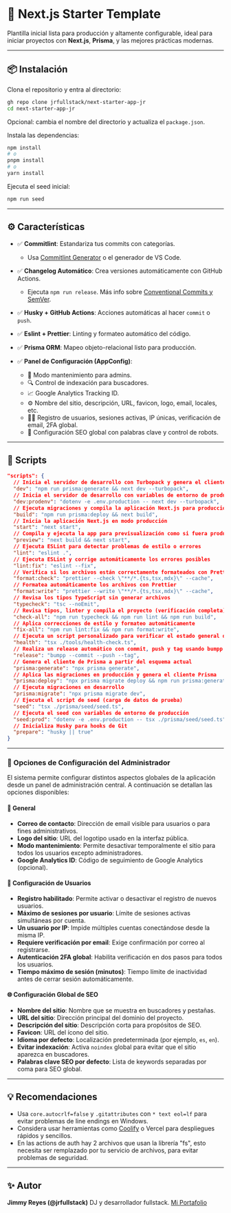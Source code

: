 # 🚀 Next.js Starter Template

Plantilla inicial lista para producción y altamente configurable, ideal para iniciar proyectos con **Next.js**, **Prisma**, y las mejores prácticas modernas.

---

## 📦 Instalación

Clona el repositorio y entra al directorio:

```bash
gh repo clone jrfullstack/next-starter-app-jr
cd next-starter-app-jr
```

Opcional: cambia el nombre del directorio y actualiza el `package.json`.

Instala las dependencias:

```bash
npm install
# o
pnpm install
# o
yarn install
```

Ejecuta el seed inicial:

```bash
npm run seed
```

---

## ⚙️ Características

- ✅ **Commitlint**: Estandariza tus commits con categorías.

  - Usa [Commitlint Generator](https://commitlint.io/) o el generador de VS Code.

- ✅ **Changelog Automático**: Crea versiones automáticamente con GitHub Actions.

  - Ejecuta `npm run release`. Más info sobre [Conventional Commits y SemVer](https://www.albertochamorro.dev/blog/conventional-commits-que-es/).

- ✅ **Husky + GitHub Actions**: Acciones automáticas al hacer `commit` o `push`.
- ✅ **Eslint + Prettier**: Linting y formateo automático del código.
- ✅ **Prisma ORM**: Mapeo objeto-relacional listo para producción.
- ✅ **Panel de Configuración (AppConfig)**:

  - 🔧 Modo mantenimiento para admins.
  - 🔍 Control de indexación para buscadores.
  - 📈 Google Analytics Tracking ID.
  - ⚙️ Nombre del sitio, descripción, URL, favicon, logo, email, locales, etc.
  - 🧑‍💻 Registro de usuarios, sesiones activas, IP únicas, verificación de email, 2FA global.
  - 🧠 Configuración SEO global con palabras clave y control de robots.

---

## 🧪 Scripts

```json
"scripts": {
  // Inicia el servidor de desarrollo con Turbopack y genera el cliente Prisma
  "dev": "npm run prisma:generate && next dev --turbopack",
  // Inicia el servidor de desarrollo con variables de entorno de producción
  "dev:prodenv": "dotenv -e .env.production -- next dev --turbopack",
  // Ejecuta migraciones y compila la aplicación Next.js para producción
  "build": "npm run prisma:deploy && next build",
  // Inicia la aplicación Next.js en modo producción
  "start": "next start",
  // Compila y ejecuta la app para previsualización como si fuera producción
  "preview": "next build && next start",
  // Ejecuta ESLint para detectar problemas de estilo o errores
  "lint": "eslint .",
  // Ejecuta ESLint y corrige automáticamente los errores posibles
  "lint:fix": "eslint --fix",
  // Verifica si los archivos están correctamente formateados con Prettier
  "format:check": "prettier --check \"**/*.{ts,tsx,mdx}\" --cache",
  // Formatea automáticamente los archivos con Prettier
  "format:write": "prettier --write \"**/*.{ts,tsx,mdx}\" --cache",
  // Revisa los tipos TypeScript sin generar archivos
  "typecheck": "tsc --noEmit",
  // Revisa tipos, linter y compila el proyecto (verificación completa)
  "check-all": "npm run typecheck && npm run lint && npm run build",
  // Aplica correcciones de estilo y formateo automáticamente
  "fix-all": "npm run lint:fix && npm run format:write",
  // Ejecuta un script personalizado para verificar el estado general del proyecto
  "health": "tsx ./tools/health-check.ts",
  // Realiza un release automático con commit, push y tag usando bumpp
  "release": "bumpp --commit --push --tag",
  // Genera el cliente de Prisma a partir del esquema actual
  "prisma:generate": "npx prisma generate",
  // Aplica las migraciones en producción y genera el cliente Prisma
  "prisma:deploy": "npx prisma migrate deploy && npm run prisma:generate",
  // Ejecuta migraciones en desarrollo
  "prisma:migrate": "npx prisma migrate dev",
  // Ejecuta el script de seed (carga de datos de prueba)
  "seed": "tsx ./prisma/seed/seed.ts",
  // Ejecuta el seed con variables de entorno de producción
  "seed:prod": "dotenv -e .env.production -- tsx ./prisma/seed/seed.ts",
  // Inicializa Husky para hooks de Git
  "prepare": "husky || true"
}
```

---

### 🧠 Opciones de Configuración del Administrador

El sistema permite configurar distintos aspectos globales de la aplicación desde un panel de administración central. A continuación se detallan las opciones disponibles:

#### 🔧 General

- **Correo de contacto**: Dirección de email visible para usuarios o para fines administrativos.
- **Logo del sitio**: URL del logotipo usado en la interfaz pública.
- **Modo mantenimiento**: Permite desactivar temporalmente el sitio para todos los usuarios excepto administradores.
- **Google Analytics ID**: Código de seguimiento de Google Analytics (opcional).

#### 👤 Configuración de Usuarios

- **Registro habilitado**: Permite activar o desactivar el registro de nuevos usuarios.
- **Máximo de sesiones por usuario**: Límite de sesiones activas simultáneas por cuenta.
- **Un usuario por IP**: Impide múltiples cuentas conectándose desde la misma IP.
- **Requiere verificación por email**: Exige confirmación por correo al registrarse.
- **Autenticación 2FA global**: Habilita verificación en dos pasos para todos los usuarios.
- **Tiempo máximo de sesión (minutos)**: Tiempo límite de inactividad antes de cerrar sesión automáticamente.

#### 🌐 Configuración Global de SEO

- **Nombre del sitio**: Nombre que se muestra en buscadores y pestañas.
- **URL del sitio**: Dirección principal del dominio del proyecto.
- **Descripción del sitio**: Descripción corta para propósitos de SEO.
- **Favicon**: URL del ícono del sitio.
- **Idioma por defecto**: Localización predeterminada (por ejemplo, `es`, `en`).
- **Evitar indexación**: Activa `noindex` global para evitar que el sitio aparezca en buscadores.
- **Palabras clave SEO por defecto**: Lista de keywords separadas por coma para SEO global.

---

## 💡 Recomendaciones

- Usa `core.autocrlf=false` y `.gitattributes` con `* text eol=lf` para evitar problemas de line endings en Windows.
- Considera usar herramientas como [Coolify](https://coolify.io/) o Vercel para despliegues rápidos y sencillos.
- En las actions de auth hay 2 archivos que usan la librería "fs", esto necesita ser remplazado por tu servicio de archivos, para evitar problemas de seguridad.

---

## ✨ Autor

**Jimmy Reyes (@jrfullstack)**
DJ y desarrollador fullstack.
[Mi Portafolio](https://jrfullstack.vercel.app/)
